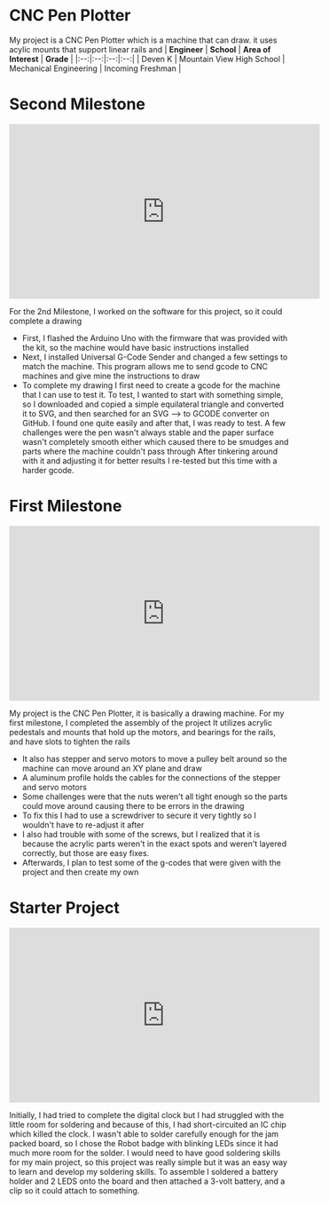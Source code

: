 # CNC Pen Plotter
My project is a CNC Pen Plotter which is a machine that can draw. it uses acylic mounts that support linear rails and 
| **Engineer** | **School** | **Area of Interest** | **Grade** |
|:--:|:--:|:--:|:--:|
| Deven K | Mountain View High School | Mechanical Engineering | Incoming Freshman |




  
<!---# Final Milestone
For your final milestone, explain the outcome of your project. Key details to include are:
- What you've accomplished since your previous milestone
- What your biggest challenges and triumphs were at BSE
- A summary of key topics you learned about
- What you hope to learn in the future after everything you've learned at BSE

**Don't forget to replace the text below with the embedding for your milestone video. Go to Youtube, click Share -> Embed, and copy and paste the code to replace what's below.**

<iframe width="560" height="315" src="https://www.youtube.com/embed/F7M7imOVGug" title="YouTube video player" frameborder="0" allow="accelerometer; autoplay; clipboard-write; encrypted-media; gyroscope; picture-in-picture; web-share" allowfullscreen></iframe>
--->
# Second Milestone
<iframe width="560" height="315" src="https://www.youtube.com/embed/ejIaXOi90mk" title="YouTube video player" frameborder="0" allow="accelerometer; autoplay; clipboard-write; encrypted-media; gyroscope; picture-in-picture; web-share" allowfullscreen></iframe>


For the 2nd Milestone, I worked on the software for this project, so it could complete a drawing
- First, I flashed the Arduino Uno with the firmware that was provided with the kit, so the machine would have basic instructions installed
- Next, I installed Universal G-Code Sender and changed a few settings to match the machine. This program allows me to send gcode to CNC machines and give mine the instructions to draw
- To complete my drawing I first need to create  a gcode for the machine that I can use to test it. To test, I wanted to start with something simple, so I  downloaded and copied a simple equilateral triangle and converted it to SVG, and then searched for an SVG --> to GCODE converter on GitHub. I found one quite easily and after that, I was ready to test. A few challenges were the pen wasn't always stable and the paper surface wasn't completely smooth either which caused there to be smudges and parts where the machine couldn't pass through
After tinkering around with it and adjusting it for better results I re-tested but this time with a harder gcode.





# First Milestone

<iframe width="560" height="315" src="https://www.youtube.com/embed/wHJjRqvzGj0" title="YouTube video player" frameborder="0" allow="accelerometer; autoplay; clipboard-write; encrypted-media; gyroscope; picture-in-picture; web-share" allowfullscreen></iframe>

My project is the CNC Pen Plotter, it is basically a drawing machine. For my first milestone, I completed the assembly of the project
 It utilizes acrylic pedestals and mounts that hold up the motors, and bearings for the rails, and have slots to tighten the rails
- It also has stepper and servo motors to move a pulley belt around so the machine can move around an XY plane and draw
- A aluminum profile holds the cables for the connections of the stepper and servo motors 
-  Some challenges were that the nuts weren't all tight enough so the parts could move around causing there to be errors in the drawing
- To fix this I had to use a screwdriver to secure it very tightly so I wouldn't have to re-adjust it after
- I also had trouble with some of the screws, but I realized that it is because the acrylic parts weren't in the exact spots and weren't layered correctly, but those are easy fixes.
- Afterwards, I plan to test some of the g-codes that were given with the project and then create my own


# Starter Project

<iframe width="560" height="315" src="https://www.youtube.com/embed/Tg4g277qics?start=1" title="YouTube video player" frameborder="0" allow="accelerometer; autoplay; clipboard-write; encrypted-media; gyroscope; picture-in-picture; web-share" allowfullscreen></iframe>


Initially, I had tried to complete the digital clock but I had struggled with the little room for soldering and because of this, I had short-circuited an IC chip which killed the clock. I wasn't able to solder carefully enough for the jam packed board, so I chose the Robot badge with blinking LEDs since it had much more room for the solder.  I would need to have good soldering skills for my main project, so this project was really simple but it was an easy way to learn and develop my soldering skills. To assemble I soldered a battery holder and 2 LEDS onto the board and then attached a 3-volt battery, and a clip so it could attach to something.



<!---# Schematics 
Here's where you'll put images of your schematics. [Tinkercad](https://www.tinkercad.com/blog/official-guide-to-tinkercad-circuits) and [Fritzing](https://fritzing.org/learning/) are both great resources to create professional schematic diagrams, though BSE recommends Tinkercad because it can be done easily and for free in the browser. --->

<!---# Code
Here's where you'll put your code. The syntax below places it into a block of code. Follow the guide [here]([url](https://www.markdownguide.org/extended-syntax/)) to learn how to customize it to your project needs.

```c++
void setup() {
  // put your setup code here, to run once:
  Serial.begin(9600);
  Serial.println("Hello World!");
}

void loop() {
  // put your main code here, to run repeatedly:

}
``` 
--->
<!---# Bill of Materials
Here's where you'll list the parts in your project. To add more rows, just copy and paste the example rows below.
Don't forget to place the link of where to buy each component inside the quotation marks in the corresponding row after href =. Follow the guide [here]([url](https://www.markdownguide.org/extended-syntax/)) to learn how to customize this to your project needs. 

| **Part** | **Note** | **Price** | **Link** |
|:--:|:--:|:--:|:--:|
| Item Name | What the item is used for | $Price | <a href="https://www.amazon.com/Arduino-A000066-ARDUINO-UNO-R3/dp/B008GRTSV6/"> Link </a> |
|:--:|:--:|:--:|:--:|
| Item Name | What the item is used for | $Price | <a href="https://www.amazon.com/Arduino-A000066-ARDUINO-UNO-R3/dp/B008GRTSV6/"> Link </a> |
|:--:|:--:|:--:|:--:|
| Item Name | What the item is used for | $Price | <a href="https://www.amazon.com/Arduino-A000066-ARDUINO-UNO-R3/dp/B008GRTSV6/"> Link </a> |
|:--:|:--:|:--:|:--:|

--->
